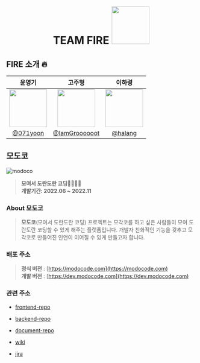 <h1 style="display:'flex'" align="center">TEAM FIRE

<img width="100px" height="100px" src="https://user-images.githubusercontent.com/66371206/186636109-b35931c8-8050-4242-868f-ef4c656d2c3d.gif" />

</h1>

## FIRE 소개 🔥

|                                     윤영기                                     |                                      고주형                                      |                                     이하령                                     |
| :----------------------------------------------------------------------------: | :------------------------------------------------------------------------------: | :----------------------------------------------------------------------------: |
| <img width="100px" src="https://avatars.githubusercontent.com/u/66371206?v=4"> | <img width="100px" src="https://avatars.githubusercontent.com/u/38830620?v=4" /> | <img width="100px" src="https://avatars.githubusercontent.com/u/64428916?v=4"> |
|                     [@071yoon](https://github.com/071yoon)                     |                 [@IamGroooooot](https://github.com/IamGroooooot)                 |                   [@halang](https://github.com/haryung-lee)                    |

## 모도코

<img src="https://user-images.githubusercontent.com/66371206/184502359-9e21d760-282d-4d0e-a19b-d3814cbb9aa8.png" title="modoco"/>

> **모여서 도란도란 코딩👨‍💻👩‍💻** <br/> **개발기간: 2022.06 ~ 2022.11**

### About 모도코

> **모도코**(모여서 도란도란 코딩) 프로젝트는 모각코를 하고 싶은 사람들이 모여 도란도란 코딩할 수 있게 해주는 플랫폼입니다. 개발자 친화적인 기능을 갖추고 모각코로 만들어진 인연이 이어질 수 있게 만들고자 합니다.

### 배포 주소

> **정식 버전** : [https://modocode.com](https://modocode.com) <br /> **개발 버전** : [https://dev.modocode.com](https://dev.modocode.com)

### 관련 주소

- [frontend-repo](https://github.com/SWM-FIRE/modoco-frontend)

- [backend-repo](https://github.com/SWM-FIRE/modoco-backend)

- [document-repo](https://github.com/SWM-FIRE/modoco-document)

- [wiki](https://swm-fire.atlassian.net/wiki/spaces/FI/overview)

- [jira](https://swm-fire.atlassian.net/jira/software/projects/FIRE/boards/1/roadmap)




